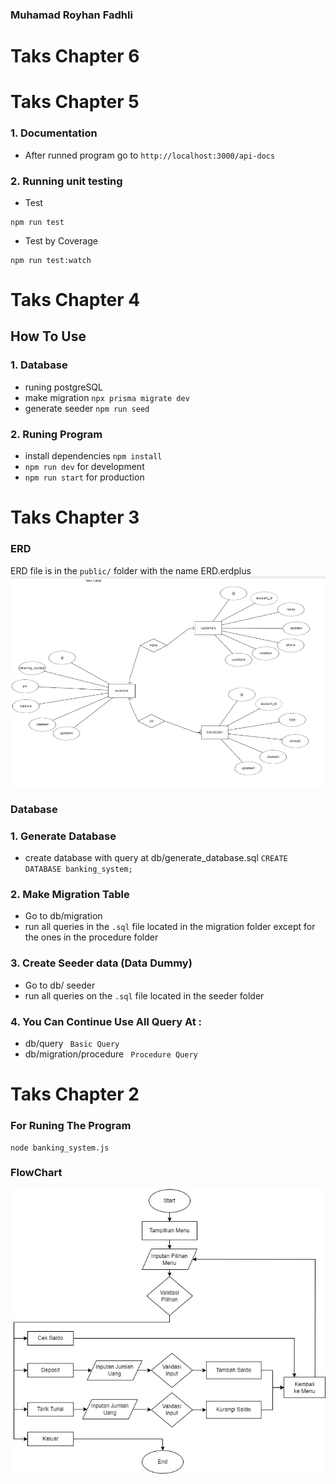 ### Muhamad Royhan Fadhli

# Taks Chapter 6

# Taks Chapter 5

### 1. Documentation

- After runned program go to `http://localhost:3000/api-docs`

### 2. Running unit testing

- Test

```
npm run test
```

- Test by Coverage

```
npm run test:watch
```

# Taks Chapter 4

## How To Use

### 1. Database

- runing postgreSQL
- make migration `npx prisma migrate dev`
- generate seeder `npm run seed`

### 2. Runing Program

- install dependencies `npm install`
- `npm run dev` for development
- `npm run start` for production

# Taks Chapter 3

### ERD

ERD file is in the `public/` folder with the name ERD.erdplus
<img src="./public/img/ERD.png">

### Database

### 1. Generate Database

- create database with query at db/generate_database.sql
  `CREATE DATABASE banking_system;`

### 2. Make Migration Table

- Go to db/migration
- run all queries in the `.sql` file located in the migration folder except for the ones in the procedure folder

### 3. Create Seeder data (Data Dummy)

- Go to db/ seeder
- run all queries on the `.sql` file located in the seeder folder

### 4. You Can Continue Use All Query At :

- db/query ` Basic Query`
- db/migration/procedure ` Procedure Query`

# Taks Chapter 2

### For Runing The Program

```
node banking_system.js
```

### FlowChart

<img src="./public/img/flowcart.jpg">
